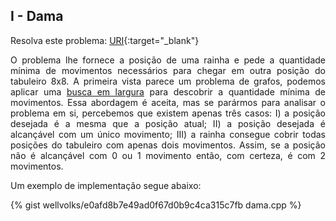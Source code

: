 <div id="dama">

</div>

## I - Dama

Resolva este problema:
[URI][uri-1087]{:target="_blank"}

<p align="justify">
O problema lhe fornece a posição de uma rainha e pede a quantidade mínima de movimentos necessários para chegar em outra posição do tabuleiro 8x8. A primeira vista parece um problema de grafos, podemos aplicar uma <a href="http://www.geeksforgeeks.org/breadth-first-traversal-for-a-graph">busca em largura</a> para descobrir a quantidade mínima de movimentos. Essa abordagem é aceita, mas se parármos para analisar o problema em si, percebemos que existem apenas três casos: I) a posição desejada é a mesma que a posição atual; II) a posição desejada é alcançável com um único movimento; III) a rainha consegue cobrir todas posições do tabuleiro com apenas dois movimentos. Assim, se a posição não é alcançável com 0 ou 1 movimento então, com certeza, é com 2 movimentos.
</p>

Um exemplo de implementação segue abaixo:

{% gist wellvolks/e0afd8b7e49ad0f67d0b9c4ca315c7fb dama.cpp %}

[uri-1087]:		https://www.urionlinejudge.com.br/judge/pt/problems/view/1087
